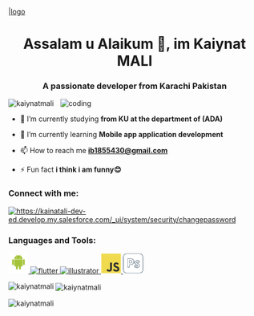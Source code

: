 |[logo](https://github.com/kaiynatmali/kaiynatmali/blob/main/Black%20Modern%20Minimalist%20Simple%20Technology%20Banner.png)
<h1 align="center">Assalam u Alaikum 👋, im Kaiynat MALI</h1>
<h3 align="center">A passionate developer from Karachi Pakistan</h3>
<img align="right" alt="coding" width="400" src="https://www.google.com/url?sa=i&url=https%3A%2F%2Ftenor.com%2Fview%2Fcoding-girl-gif-2332171326726785246&psig=AOvVaw0oTfCL1tpwJA40_WA_jP4z&ust=1742573152730000&source=images&cd=vfe&opi=89978449&ved=0CBAQjRxqFwoTCIiHrYGFmYwDFQAAAAAdAAAAABAE">
<p align="left"> <img src="https://komarev.com/ghpvc/?username=kaiynatmali&label=Profile%20views&color=0e75b6&style=flat" alt="kaiynatmali" /> </p>

- 🔭 I’m currently studying **from KU at the department of (ADA)**

- 🌱 I’m currently learning **Mobile app application development**

- 📫 How to reach me **ib1855430@gmail.com**

- ⚡ Fun fact **i think i am funny😊**

<h3 align="left">Connect with me:</h3>
<p align="left">
<a href="https://dev.to/https://kainatali-dev-ed.develop.my.salesforce.com/_ui/system/security/changepassword" target="blank"><img align="center" src="https://raw.githubusercontent.com/rahuldkjain/github-profile-readme-generator/master/src/images/icons/Social/devto.svg" alt="https://kainatali-dev-ed.develop.my.salesforce.com/_ui/system/security/changepassword" height="30" width="40" /></a>
</p>

<h3 align="left">Languages and Tools:</h3>
<p align="left"> <a href="https://developer.android.com" target="_blank" rel="noreferrer"> <img src="https://raw.githubusercontent.com/devicons/devicon/master/icons/android/android-original-wordmark.svg" alt="android" width="40" height="40"/> </a> <a href="https://flutter.dev" target="_blank" rel="noreferrer"> <img src="https://www.vectorlogo.zone/logos/flutterio/flutterio-icon.svg" alt="flutter" width="40" height="40"/> </a> <a href="https://www.adobe.com/in/products/illustrator.html" target="_blank" rel="noreferrer"> <img src="https://www.vectorlogo.zone/logos/adobe_illustrator/adobe_illustrator-icon.svg" alt="illustrator" width="40" height="40"/> </a> <a href="https://developer.mozilla.org/en-US/docs/Web/JavaScript" target="_blank" rel="noreferrer"> <img src="https://raw.githubusercontent.com/devicons/devicon/master/icons/javascript/javascript-original.svg" alt="javascript" width="40" height="40"/> </a> <a href="https://www.photoshop.com/en" target="_blank" rel="noreferrer"> <img src="https://raw.githubusercontent.com/devicons/devicon/master/icons/photoshop/photoshop-line.svg" alt="photoshop" width="40" height="40"/> </a> </p>

<p><img align="left" src="https://github-readme-stats.vercel.app/api/top-langs?username=kaiynatmali&show_icons=true&locale=en&layout=compact" alt="kaiynatmali" /></p>

<p>&nbsp;<img align="center" src="https://github-readme-stats.vercel.app/api?username=kaiynatmali&show_icons=true&locale=en" alt="kaiynatmali" /></p>

<p><img align="center" src="https://github-readme-streak-stats.herokuapp.com/?user=kaiynatmali&" alt="kaiynatmali" /></p>

<!---
kaiynatmali/kaiynatmali is a ✨ special ✨ repository because its `README.md` (this file) appears on your GitHub profile.
You can click the Preview link to take a look at your changes.
--->
